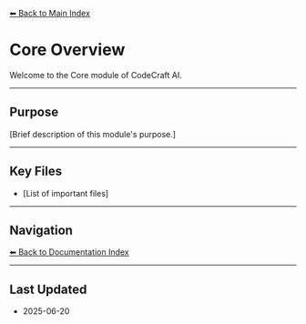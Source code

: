 [⬅ Back to Main Index](../../INDEX.md)

# Core Overview

Welcome to the Core module of CodeCraft AI.

---

## Purpose

[Brief description of this module's purpose.]

---

## Key Files

- [List of important files]

---

## Navigation

[⬅ Back to Documentation Index](../INDEX.md)

---

## Last Updated

- 2025-06-20